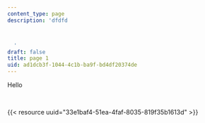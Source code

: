 ```yaml
---
content_type: page
description: 'dfdfd



  '
draft: false
title: page 1
uid: ad1dcb3f-1044-4c1b-ba9f-bd4df20374de
---
```

Hello

 

{{< resource uuid="33e1baf4-51ea-4faf-8035-819f35b1613d" >}}